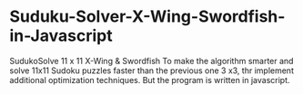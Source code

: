 # Suduku-Solver-X-Wing-Swordfish-in-Javascript
SudukoSolve 11 x 11 X-Wing &amp; Swordfish To make the algorithm smarter and solve 11x11 Sudoku puzzles faster than the previous one 3 x3, thr implement additional optimization techniques. But the program is written in javascript. 
